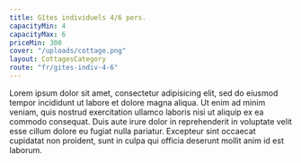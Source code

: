 ```yaml
---
title: Gîtes individuels 4/6 pers.
capacityMin: 4
capacityMax: 6
priceMin: 300
cover: "/uploads/cottage.png"
layout: CottagesCategory
route: "fr/gites-indiv-4-6"
---
```


Lorem ipsum dolor sit amet, consectetur adipisicing elit, sed do eiusmod tempor incididunt ut labore et dolore magna aliqua. Ut enim ad minim veniam, quis nostrud exercitation ullamco laboris nisi ut aliquip ex ea commodo consequat. Duis aute irure dolor in reprehenderit in voluptate velit esse cillum dolore eu fugiat nulla pariatur. Excepteur sint occaecat cupidatat non proident, sunt in culpa qui officia deserunt mollit anim id est laborum.
